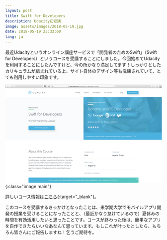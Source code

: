 ```yaml
---
layout: post
title: Swift for Developers
description: Udacity初受講
image: assets/images/2018-05-19.jpg
date: 2018-05-19 23:33:00
lang: ja
---
```


最近Udacityというオンライン講座サービスで「開発者のためのSwift」（Swift for Developers）というコースを受講することにしました。今回始めてUdacityを利用することにしたんですけど、今の所かなり満足してます！しっかりとしたカリキュラムが組まれている上、サイト自体のデザイン等も洗練されていて、とても利用しやすい印象です。

![Swift for Developers](/assets/images/2018-05-19.jpg){:class="image main"}

詳しいコース情報は[こちら](https://www.udacity.com/course/swift-for-developers--ud1025){:target="_blank"}。

このコースを受講するきっかけとなったことは、来学期大学でモバイルアプリ開発の授業を受けることになったことと、（最近かなり怠けているので）夏休みの時間を有効活用したいと思ったことです。コースが終わった後は、簡単なアプリを自作できたらいいなあなんて思っています。もしこれが叶ったとしたら、もちろん皆さんにご報告しますね！乞うご期待を。